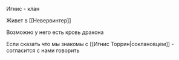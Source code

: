 Игнис - клан

Живет в [[Невервинтер]]

Возможно у него есть кровь дракона

Если сказать что мы знакомы с [[Игнис Торрин|соклановцем]] - согласится с нами говорить
